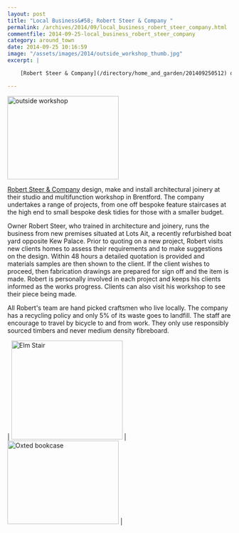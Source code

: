 ```yaml
---
layout: post
title: "Local Business&#58; Robert Steer & Company "
permalink: /archives/2014/09/local_business_robert_steer_company.html
commentfile: 2014-09-25-local_business_robert_steer_company
category: around_town
date: 2014-09-25 10:16:59
image: "/assets/images/2014/outside_workshop_thumb.jpg"
excerpt: |

    [Robert Steer & Company](/directory/home_and_garden/201409250512) design, make and install architectural joinery at their studio and multifunction workshop in Brentford. The company undertakes a range of projects, from one off bespoke feature staircases at the high end to small bespoke desk tidies for those with a smaller budget.

---
```


<a href="/assets/images/2014/outside_workshop.jpg" title="See larger version of - outside workshop"><img src="/assets/images/2014/outside_workshop_thumb.jpg" width="250" height="187" alt="outside workshop" class="photo right" /></a>

[Robert Steer & Company](/directory/home_and_garden/201409250512) design, make and install architectural joinery at their studio and multifunction workshop in Brentford. The company undertakes a range of projects, from one off bespoke feature staircases at the high end to small bespoke desk tidies for those with a smaller budget.

Owner Robert Steer, who trained in architecture and joinery, runs the business from new premises situated at Lots Ait, a recently refurbished boat yard opposite Kew Palace. Prior to quoting on a new project, Robert visits new clients homes to assess their requirements and to make suggestions on the design. Within 48 hours a detailed quotation is provided and materials samples are then shown to the client. If the client wishes to proceed, then fabrication drawings are prepared for sign off and the item is made. Robert is personally involved in each project and keeps his clients informed as the works progress. Clients can also visit his workshop to see their piece being made.

All Robert's team are hand picked craftsmen who live locally. The company has a recycling policy and only 5% of its waste goes to landfill. The staff are encourage to travel by bicycle to and from work. They only use responsibly sourced timbers and never medium density fibreboard.

| <a href="/assets/images/2014/Elm_Stair.jpg" title="See larger version of - Elm Stair"><img src="/assets/images/2014/Elm_Stair_thumb.jpg" width="250" height="222" alt="Elm Stair" class="photo" /></a> | <a href="/assets/images/2014/Oxted_bookcase.jpg" title="See larger version of - Oxted bookcase"><img src="/assets/images/2014/Oxted_bookcase_thumb.jpg" width="250" height="187" alt="Oxted bookcase" class="photo" /></a> |
